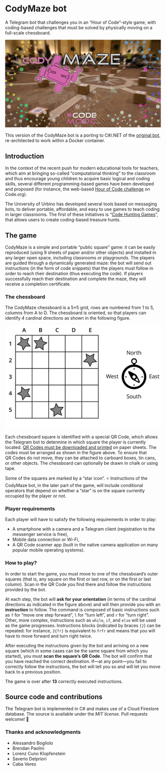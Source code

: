 # CodyMaze bot

A Telegram bot that challenges you in an “Hour of Code”-style game, with coding-based challenges that must be solved by physically moving on a full-scale chessboard.

![CodyMaze cover](/docs/codymaze-cover.jpg?raw=true)

This version of the CodyMaze bot is a porting to C#/.NET of the [original bot](https://github.com/CodeMOOC/CodyMazeBot), re-architected to work within a Docker container.

## Introduction

In the context of the recent push for modern educational tools for teachers, which aim at bringing so-called “computational thinking” to the classroom and thus encourage young children to acquire basic logical and coding skills, several different programming-based games have been developed and proposed (for instance, the web-based [Hour of Code challenge](https://hourofcode.com) on Code.org).

The University of Urbino has developed several tools based on messaging bots, to deliver portable, affordable, and easy to use games to teach coding in larger classrooms.
The first of these initiatives is “[Code Hunting Games](http://codehunting.games)”, that allows users to create coding-based treasure hunts.

## The game

CodyMaze is a simple and portable “public square” game: it can be easily reproduced (using 9 sheets of paper and/or other objects) and installed in any larger open space, including classrooms or playgrounds.
The players are guided through a dynamically generated maze: the bot will send out instructions (in the form of code snippets) that the players must follow in order to reach their destination (thus executing the code).
If players successfully reach their destination and complete the maze, they will receive a completion certificate.

### The chessboard

The CodyMaze chessboard is a 5×5 grid, rows are numbered from&nbsp;1 to&nbsp;5, columns from&nbsp;A to&nbsp;D.
The chessboard is oriented, so that players can identify 4&nbsp;cardinal directions as shown in the following figure.

![CodyMaze chessboard](/docs/figure-chessboard.jpg?raw=true)

Each chessboard square is identified with a special QR&nbsp;Code, which allows the Telegram bot to determine in which square the player is currently located.
[QR&nbsp;Codes must be downloaded and printed](http://codemooc.org/wp-content/uploads/2017/09/CodyMaze-QRCodes.zip) on paper sheets.
The codes must be arranged as shown in the figure above.
To ensure that QR&nbsp;Codes do not move, they can be attached to carboard boxes, tin cans, or other objects.
The chessboard can optionally be drawn in chalk or using tape.

Some of the squares are marked by a “star icon”.&nbsp;⭐
Instructions of the CodyMaze bot, in the later part of the game, will include conditional operators that depend on whether a “star” is on the square currently occupied by the player or not.

### Player requirements

Each player will have to satisfy the following requirements in order to play:

* A smartphone with a camera and a Telegram client (registration to the messenger service is free),
* Mobile data connection or Wi-Fi,
* A QR&nbsp;Code scanner app (built in the native camera application on many popular mobile operating systems).

### How to play?

In order to start the game, you must move to one of the chessboard’s outer squares (that is, any square on the first or last row, or on the first or last column).
Scan in the QR&nbsp;Code you find there and follow the instructions provided by the bot.

At each step, the bot will **ask for your orientation** (in terms of the cardinal directions as indicated in the figure above) and will then provide you with an **instruction** to follow.
The command is composed of basic instructions such as `f` for “move one step forward”, `l` for “turn left”, and `r` for “turn right”.
Other, more complex, instructions such as `while`, `if`, and `else` will be used as the game progresses.
Instructions blocks (indicated by braces `{}`) can be repeated: for instance, `2{fr}` is equivalent to `frfr` and means that you will have to move forward and turn right twice.

After executing the instructions given by the bot and arriving on a new square (which in some cases can be the same square from which you started), you must **scan the square’s QR&nbsp;Code**.
The bot will confirm that you have reached the correct destination.
If—at any point—you fail to correctly follow the instructions, the bot will tell you so and will let you move back to a previous position.

The game is over after **13** correctly executed instructions.

## Source code and contributions

The Telegram bot is implemented in C# and makes use of a Cloud Firestore database.
The source is available under the *MIT license*. Pull requests welcome!&nbsp;🙏

### Thanks and acknowledgments

* Alessandro Bogliolo
* Brendan Paolini
* Lorenz Cuno Klopfenstein
* Saverio Delpriori
* Caba Veres
